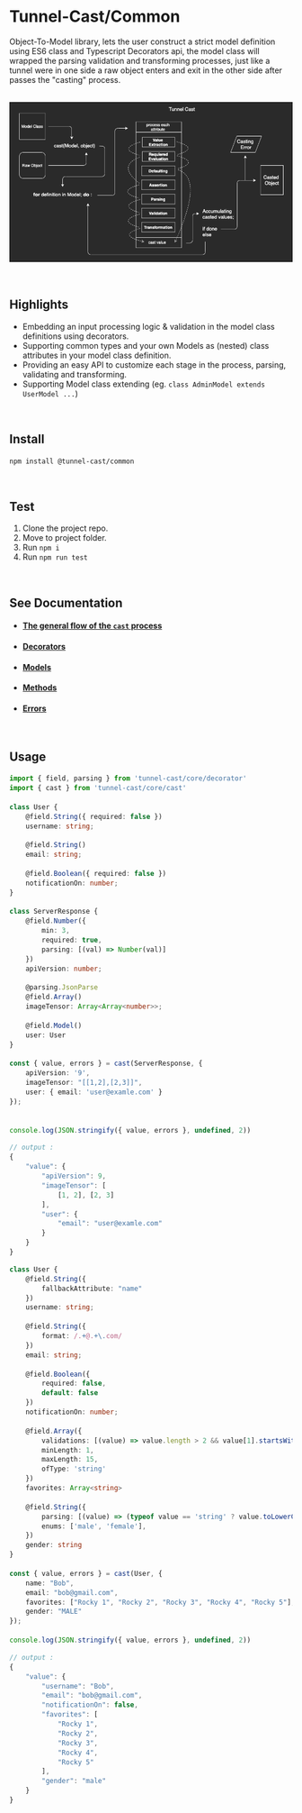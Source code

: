 
# Tunnel-Cast/Common

Object-To-Model library, lets the user construct a strict model definition using ES6 class and Typescript Decorators api, the model class will wrapped the parsing validation and transforming processes, just like a tunnel were in one side a raw object enters and exit in the other side after passes the "casting" process.   
<br>

![casting process](/packages/common/docs/casting-process-lean.png)

<br>

## Highlights
 * Embedding an input processing logic & validation in the model class definitions using decorators. 
 * Supporting common types and your own Models as (nested) class attributes in your model class definition.
 * Providing an easy API to customize each stage in the process, parsing, validating and transforming.
 * Supporting Model class extending (eg. `class AdminModel extends UserModel ...`)

<br>

## Install

```sh
npm install @tunnel-cast/common
```

<br>

## Test

1. Clone the project repo.
2. Move to project folder.
3. Run `npm i`
4. Run `npm run test`

<br>



## See Documentation

* #### [The general flow of the `cast` process](/packages/common/docs/general-flow.md) 

* #### [Decorators](/packages/common/docs/api-documentation/decorators.md)

* #### [Models](/packages/common/docs/api-documentation/models.md)

* #### [Methods](/packages/common/docs/api-documentation/methods.md)

* #### [Errors](/packages/common/docs/api-documentation/errors.md)

<br>



## Usage

```ts
import { field, parsing } from 'tunnel-cast/core/decorator'
import { cast } from 'tunnel-cast/core/cast'

class User {
    @field.String({ required: false })
    username: string;

    @field.String()
    email: string;

    @field.Boolean({ required: false })
    notificationOn: number;
}

class ServerResponse {
    @field.Number({ 
        min: 3,
        required: true,
        parsing: [(val) => Number(val)]
    })
    apiVersion: number;

    @parsing.JsonParse
    @field.Array()
    imageTensor: Array<Array<number>>;

    @field.Model()
    user: User
}

const { value, errors } = cast(ServerResponse, { 
    apiVersion: '9', 
    imageTensor: "[[1,2],[2,3]]", 
    user: { email: 'user@examle.com' } 
}); 


console.log(JSON.stringify({ value, errors }, undefined, 2))
```

```ts
// output :
{
    "value": {
        "apiVersion": 9,
        "imageTensor": [
            [1, 2], [2, 3]
        ],
        "user": {
            "email": "user@examle.com"
        }
    }
}
```

```ts
class User {
    @field.String({
        fallbackAttribute: "name"
    })
    username: string;

    @field.String({
        format: /.+@.+\.com/
    })
    email: string;

    @field.Boolean({
        required: false,
        default: false
    })
    notificationOn: number;

    @field.Array({
        validations: [(value) => value.length > 2 && value[1].startsWith('Rocky')],
        minLength: 1,
        maxLength: 15,
        ofType: 'string'
    })
    favorites: Array<string>

    @field.String({
        parsing: [(value) => (typeof value == 'string' ? value.toLowerCase() : value)],
        enums: ['male', 'female'],
    })
    gender: string
}

const { value, errors } = cast(User, { 
    name: "Bob",
    email: "bob@gmail.com",
    favorites: ["Rocky 1", "Rocky 2", "Rocky 3", "Rocky 4", "Rocky 5"],
    gender: "MALE"
}); 

console.log(JSON.stringify({ value, errors }, undefined, 2))
```

```ts
// output :
{
    "value": {
        "username": "Bob",
        "email": "bob@gmail.com",
        "notificationOn": false,
        "favorites": [
            "Rocky 1",
            "Rocky 2",
            "Rocky 3",
            "Rocky 4",
            "Rocky 5"
        ],
        "gender": "male"
    }
}
```

<br>




